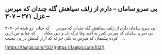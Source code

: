 ## بی سرو سامان – دارم از زلف سیاهش گله چندان که مپرس – غزل ۲۷۱ – ۳۰۷


۳۰۷- بی سرو سامان دارم از زلف سیاهش گله چندان که مپرس     که چنان  زو شده ام بی سر و سامان که مپرس کس به امید وفا ترک دل و دین مکناد       که چنانم من ازین کرده پشیمان که مپرس به یکی جرعه که آزار کسش در پی نیست   &#8230;

[https://faalgir.com/102/](https://faalgir.com/102/) 